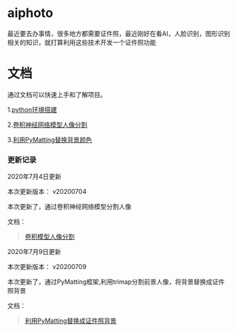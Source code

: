 # aiphoto
最近要去办事情，很多地方都需要证件照，最近刚好在看AI，人脸识别，图形识别相关的知识，就打算利用这些技术开发一个证件照功能

# 文档

通过文档可以快速上手和了解项目。

1.[python环境搭建](https://github.com/itainf/aiphoto/wiki/python%E7%8E%AF%E5%A2%83%E6%90%AD%E5%BB%BA)

2.[卷积神经网络模型人像分割](https://github.com/itainf/aiphoto/wiki/%E5%8D%B7%E7%A7%AF%E6%A8%A1%E5%9E%8B%E4%BA%BA%E5%83%8F%E5%88%86%E5%89%B2)

3.[利用PyMatting替换背景颜色](https://github.com/itainf/aiphoto/wiki/%E5%88%A9%E7%94%A8PyMatting%E7%B2%BE%E7%BB%86%E5%8C%96%E6%8A%A0%E5%9B%BE)


### 更新记录

2020年7月4日更新

本次更新版本： v20200704

本次更新了，通过卷积神经网络模型分割人像

文档：

> [卷积模型人像分割](https://github.com/itainf/aiphoto/wiki/%E5%8D%B7%E7%A7%AF%E6%A8%A1%E5%9E%8B%E4%BA%BA%E5%83%8F%E5%88%86%E5%89%B2)



2020年7月9日更新

本次更新版本： v20200709

本次更新了，通过PyMatting框架,利用trimap分割前景人像，将背景替换成证件照背景

文档：

> [利用PyMatting替换成证件照背景](https://github.com/itainf/aiphoto/wiki/%E5%88%A9%E7%94%A8PyMatting%E7%B2%BE%E7%BB%86%E5%8C%96%E6%8A%A0%E5%9B%BE)


